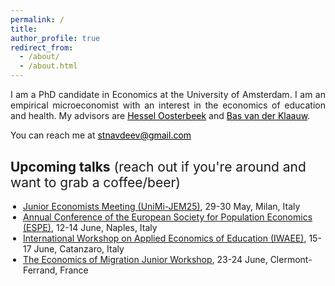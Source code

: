 ```yaml
---
permalink: /
title: 
author_profile: true
redirect_from: 
  - /about/
  - /about.html
---
```


<p align="justify">  
I am a PhD candidate in Economics at the University of Amsterdam. I am an empirical microeconomist with an interest in the economics of education and health. My advisors are <a href="https://oosterbeek.economists.nl" style="color: black;">Hessel Oosterbeek</a> and <a href="https://research.vu.nl/en/persons/bas-van-der-klaauw" style="color: black;">Bas van der Klaauw</a>.
</p>
<p align="justify">
You can reach me at <a href="mailto:stnavdeev@gmail.com" style="color: black;">stnavdeev@gmail.com</a>
</p>


<h2 style="margin-top: 30px; font-weight: normal; text-align: left;">
  <strong>Upcoming talks</strong> (reach out if you're around and want to grab a coffee/beer)
</h2>

<ul style="margin-top: 7.5px; margin-left: 0px; padding-left: 20px;">
  <li><a href="https://demm.unimi.it/en/call-applications-4th-junior-economists-meeting-unimi-jem25" target="_blank">Junior Economists Meeting (UniMi-JEM25)</a>, 29-30 May, Milan, Italy</li>
  <li><a href="https://www.espe2025naples.com" target="_blank">Annual Conference of the European Society for Population Economics (ESPE)</a>, 12-14 June, Naples, Italy</li>
  <li><a href="https://iwaee.org/new/" target="_blank">International Workshop on Applied Economics of Education (IWAEE)</a>, 15-17 June, Catanzaro, Italy</li>
  <li><a href="https://economig2025.sciencesconf.org" target="_blank">The Economics of Migration Junior Workshop</a>, 23-24 June, Clermont-Ferrand, France</li>
</ul>

